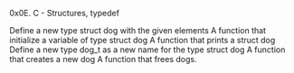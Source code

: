 0x0E. C - Structures, typedef

Define a new type struct dog with the given elements
A function that initialize a variable of type struct dog
A function that prints a struct dog
Define a new type dog_t as a new name for the type struct dog
A function that creates a new dog
A function that frees dogs.
